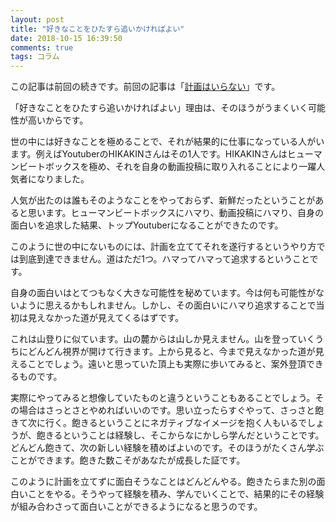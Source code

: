 ```yaml
---
layout: post
title: "好きなことをひたすら追いかければよい"
date: 2018-10-15 16:39:50
comments: true
tags: コラム
---
```


この記事は前回の続きです。前回の記事は「[計画はいらない](/blog/2018/10/12/not-goal/)」です。

「好きなことをひたすら追いかければよい」理由は、そのほうがうまくいく可能性が高いからです。

世の中には好きなことを極めることで、それが結果的に仕事になっている人がいます。例えばYoutuberのHIKAKINさんはその1人です。HIKAKINさんはヒューマンビートボックスを極め、それを自身の動画投稿に取り入れることにより一躍人気者になりました。

人気が出たのは誰もそのようなことをやっておらず、新鮮だったということがあると思います。ヒューマンビートボックスにハマり、動画投稿にハマり、自身の面白いを追求した結果、トップYoutuberになることができたのです。

このように世の中にないものには、計画を立ててそれを遂行するというやり方では到底到達できません。道はただ1つ。ハマってハマって追求するということです。

自身の面白いはとてつもなく大きな可能性を秘めています。今は何も可能性がないように思えるかもしれません。しかし、その面白いにハマり追求することで当初は見えなかった道が見えてくるはずです。

これは山登りに似ています。山の麓からは山しか見えません。山を登っていくうちにどんどん視界が開けて行きます。上から見ると、今まで見えなかった道が見えることでしょう。遠いと思っていた頂上も実際に歩いてみると、案外登頂できるものです。

実際にやってみると想像していたものと違うということもあることでしょう。その場合はさっとさとやめればいいのです。思い立ったらすぐやって、さっさと飽きて次に行く。飽きるということにネガティブなイメージを抱く人もいるでしょうが、飽きるということは経験し、そこからなにかしら学んだということです。どんどん飽きて、次の新しい経験を積めばよいのです。そのほうがたくさん学ぶことができます。飽きた数こそがあなたが成長した証です。

このように計画を立てずに面白そうなことはどんどんやる。飽きたらまた別の面白いことをやる。そうやって経験を積み、学んでいくことで、結果的にその経験が組み合わさって面白いことができるようになると思うのです。

